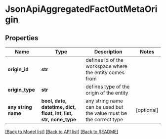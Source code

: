 # JsonApiAggregatedFactOutMetaOrigin


## Properties
Name | Type | Description | Notes
------------ | ------------- | ------------- | -------------
**origin_id** | **str** | defines id of the workspace where the entity comes from | 
**origin_type** | **str** | defines type of the origin of the entity | 
**any string name** | **bool, date, datetime, dict, float, int, list, str, none_type** | any string name can be used but the value must be the correct type | [optional]

[[Back to Model list]](../README.md#documentation-for-models) [[Back to API list]](../README.md#documentation-for-api-endpoints) [[Back to README]](../README.md)


